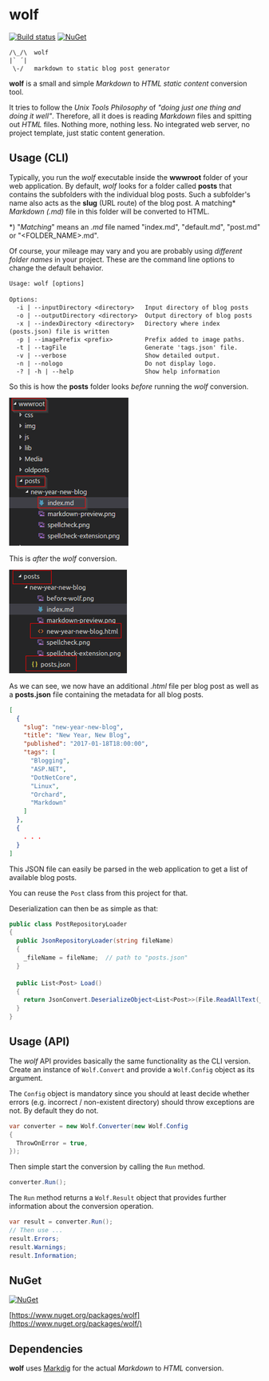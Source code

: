 # wolf

[![Build status](https://ci.appveyor.com/api/projects/status/gsn9ig1v1mccg976?svg=true)](https://ci.appveyor.com/project/z1c0/wolf)
[![NuGet](https://img.shields.io/nuget/v/wolf.svg)](https://www.nuget.org/packages/wolf/)

```
/\_/\  wolf
|` ´|
 \-/   markdown to static blog post generator
```

**wolf** is a small and simple *Markdown* to *HTML static content* conversion 
tool.

It tries to follow the *Unix Tools Philosophy* of *"doing just one thing
and doing it well"*. Therefore, all it does is reading *Markdown* files
and spitting out *HTML* files. Nothing more, nothing less. No integrated web server,
no project template, just static content generation.

## Usage (CLI)

Typically, you run the *wolf* executable inside the **wwwroot** folder of your web application.
By default, *wolf* looks for a folder called **posts** that contains the
subfolders with the individual blog posts. Such a subfolder's name also acts as the
**slug** (URL route) of the blog post. A matching* *Markdown (.md)* file
in this folder will be converted to HTML.

*) "*Matching*" means an *.md* file named "index.md", "default.md", "post.md" or "<FOLDER_NAME>.md".

Of course, your mileage may vary and you are probably using *different folder
names* in your project. These are the command line options to change the default behavior.

```
Usage: wolf [options]

Options:
  -i | --inputDirectory <directory>   Input directory of blog posts
  -o | --outputDirectory <directory>  Output directory of blog posts
  -x | --indexDirectory <directory>   Directory where index (posts.json) file is written
  -p | --imagePrefix <prefix>         Prefix added to image paths.
  -t | --tagFile                      Generate 'tags.json' file.
  -v | --verbose                      Show detailed output.
  -n | --nologo                       Do not display logo.
  -? | -h | --help                    Show help information
```

So this is how the **posts** folder looks *before* running the *wolf* conversion.

![post directory before the "wolf conversion"](posts/first-post/before-wolf.png)

This is *after* the *wolf* conversion.

![post directory after the "wolf conversion"](posts/first-post/after-wolf.png)

As we can see, we now have an additional *.html* file per blog post as well
as a  **posts.json** file containing the metadata for all blog posts.

```json
[
  {
    "slug": "new-year-new-blog",
    "title": "New Year, New Blog",
    "published": "2017-01-18T18:00:00",
    "tags": [
      "Blogging",
      "ASP.NET",
      "DotNetCore",
      "Linux",
      "Orchard",
      "Markdown"
    ]
  },
  {
    . . .
  }
]
```

This JSON file can easily be parsed in the web application to get a list of
available blog posts.

You can reuse the `Post` class from this project for that.

Deserialization can then be as simple as that:

```csharp
public class PostRepositoryLoader
{
  public JsonRepositoryLoader(string fileName)
  {
    _fileName = fileName;  // path to "posts.json"
  }

  public List<Post> Load()
  {
    return JsonConvert.DeserializeObject<List<Post>>(File.ReadAllText(_fileName));
  }
}
```

## Usage (API)

The *wolf* API provides basically the same functionality as the CLI version.
Create an instance of `Wolf.Convert` and provide a `Wolf.Config` object as its
argument.

The `Config` object is mandatory since you should at least decide whether errors
(e.g. incorrect / non-existent directory) should throw exceptions are not. By default
they do not.

```csharp
var converter = new Wolf.Converter(new Wolf.Config
{
  ThrowOnError = true,
});
```

Then simple start the conversion by calling the `Run` method.

```csharp
converter.Run();
```

The `Run` method returns a `Wolf.Result` object that provides further
information about the conversion operation.

```csharp
var result = converter.Run();
// Then use ...
result.Errors;
result.Warnings;
result.Information;
```

## NuGet

[![NuGet](https://img.shields.io/nuget/v/wolf.svg)](https://www.nuget.org/packages/wolf/)

[https://www.nuget.org/packages/wolf](https://www.nuget.org/packages/wolf/)

## Dependencies

**wolf** uses [Markdig](https://github.com/lunet-io/markdig) for the actual
*Markdown* to *HTML* conversion.
